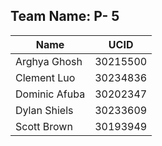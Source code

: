 ## Team Name: P- 5
| Name | UCID |
| --- | --- |
| Arghya Ghosh | 30215500 |
| Clement Luo | 30234836 |
| Dominic Afuba | 30202347 |
| Dylan Shiels | 30233609 |
| Scott Brown | 30193949 |

